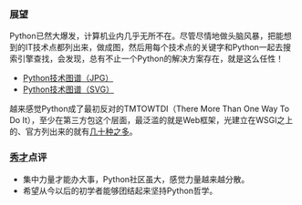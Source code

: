 ### 展望 ###
Python已然大爆发，计算机业内几乎无所不在。尽管尽情地做头脑风暴，把能想到的IT技术点都列出来，做成图，然后用每个技术点的关键字和Python一起去搜索引擎查找，会发现，总有不止一个Python的解决方案存在，就是这么任性！

- [Python技术图谱（JPG）](https://github.com/nagexiucai/manuscripts/blob/master/illustration/Python技术图谱.jpg "Python技术图谱")
- [Python技术图谱（SVG）](http://www.nagexiucai.com/topic.php?title=Python技术图谱&svg=python "Python技术图谱")

越来感觉Python成了最初反对的TMTOWTDI（There More Than One Way To Do It），至少在第三方包这个层面，最泛滥的就是Web框架，光建立在WSGI之上的、官方列出来的就有[几十种之多](https://wiki.python.org/moin/WebFrameworks "python-web-framework")。

### [秀才](http://zhouguoqiang.cn/ "作者")点评 ###
- 集中力量才能办大事，Python社区虽大，感觉力量越来越分散。
- 希望从今以后的初学者能够团结起来坚持Python哲学。